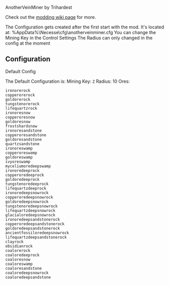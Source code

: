 AnotherVeinMiner by Trihardest

Check out the [modding wiki page](https://necessewiki.com/Modding) for more.

The Configuration gets created after the first start with the mod.
It's located at: 
%AppData%\Necesse\cfg\anotherveinminer.cfg
You can change the Mining Key in the Control Settings
The Radius can only changed in the config at the moment

## Configuration
Default Config

The Default Configuration is:
Mining Key: `Z`
Radius: 10
Ores:
```
ironorerock
copperorerock
goldorerock
tungstenorerock
lifequartzrock
ironoresnow
copperoresnow
goldoresnow
frostshardsnow
ironoresandstone
copperoresandstone
goldoresandstone
quartzsandstone
ironoreswamp
copperoreswamp
goldoreswamp
ivyoreswamp
myceliumoredeepswamp
ironoredeeprock
copperoredeeprock
goldoredeeprock
tungstenoredeeprock
lifequartzdeeprock
ironoredeepsnowrock
copperoredeepsnowrock
goldoredeepsnowrock
tungstenoredeepsnowrock
lifequartzdeepsnowrock
glacialoredeepsnowrock
ironoredeepsandstonerock
copperoredeepsandstonerock
goldoredeepsandstonerock
ancientfossiloredeepsnowrock
lifequartzdeepsandstonerock
clayrock
obsidianrock
coalorerock
coaloredeeprock
coaloresnow
coaloreswamp
coaloresandstone
coaloredeepsnowrock
coaloredeepsandstone
```